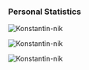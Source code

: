 
<!--
**Konstantin-nik/Konstantin-nik** is a ✨ _special_ ✨ repository because its `README.md` (this file) appears on your GitHub profile.

Here are some ideas to get you started:

- 🔭 I’m currently working on ...
- 🌱 I’m currently learning ...
- 👯 I’m looking to collaborate on ...
- 🤔 I’m looking for help with ...
- 💬 Ask me about ...
- 📫 How to reach me: ...
- 😄 Pronouns: ...
- ⚡ Fun fact: ...
-->


### **Personal Statistics**

<p><img align="center" src="https://github-readme-stats-three-sable-44.vercel.app/api/top-langs?username=Konstantin-nik&show_icons=true&locale=en&layout=compact" alt="Konstantin-nik" /></p>
<p><img align="center" src="hgithub-readme-stats-three-sable-44.vercel.app/api?username=Konstantin-nik&show_icons=true&locale=en" alt="Konstantin-nik" /></p>
<p><img align="center" src="https://github-readme-streak-stats.herokuapp.com/?user=Konstantin-nik&" alt="Konstantin-nik" /></p>
